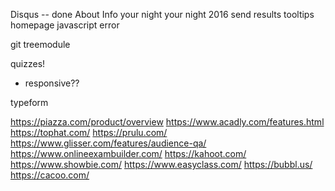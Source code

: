 Disqus  -- done
About
Info
your night
your night 2016
send results
tooltips homepage
javascript error

git treemodule

quizzes!




- responsive??






typeform

https://piazza.com/product/overview
https://www.acadly.com/features.html
https://tophat.com/
https://prulu.com/
https://www.glisser.com/features/audience-qa/
https://www.onlineexambuilder.com/
https://kahoot.com/
https://www.showbie.com/
https://www.easyclass.com/
https://bubbl.us/
https://cacoo.com/
